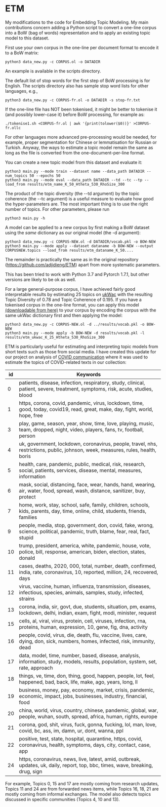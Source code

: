 # ETM

My modifications to the code for Embedding Topic Modeling.  My main contributions concern adding a Python script to convert a one-line corpus into a BoW (bag of words) representation and to apply an existing topic model to this dataset. 

First use your own corpus in the one-line per document format to encode it to a BoW matrix:
```
python3 data_new.py -c CORPUS.ol -o DATADIR
```

An example is available in the scripts directory.

The default list of stop words for the first step of BoW processing is for English. The scripts directory also has sample stop word lists for other languages, e.g.,
```
python3 data_new.py -c CORPUS-fr.ol -o DATADIR -s stop-fr.txt
```

If the one-line file has NOT been tokenised, it might be better to tokenise it (and possibly lower-case it) before BoW processing, for example as:
```
./tokenise1.sh <CORPUS-fr.ol | awk '{print(tolower($0))}' >CORPUS-fr.ollc 
```

For other languages more advanced pre-processing would be needed, for example, proper segmentation for Chinese or lemmatisation for Russian or Turkish.  Anyway, the ways to estimate a topic model remain the same as long as the file is converted from the one-document-per-line format.

You can create a new topic model from this dataset and evaluate it:
```
python3 main.py --mode train --dataset name --data_path DATADIR --num_topics 50 --epochs 50
python3 main.py --mode eval --data_path DATADIR --td --tc --tp --load_from results/etm_name_K_50_Htheta_530_RhoSize_300
```

The product of the topic diversity (the --td argument) by the topic coherence (the --tc argument) is a useful measure to evaluate how good the hyper-parameters are.  The most important thing is to use the right number of topics.  For other parameters, please run
```
python3 main.py -h
```

A model can be applied to a new corpus by first making a BoW dataset using the *same* dictionary as our original model (the -d argument):
```
python3 data_new.py -c CORPUS-NEW.ol -d DATADIR/vocab.pkl -o BOW-NEW
python3 main.py --mode apply --dataset dataname -b BOW-NEW --output CORPUSNEW.topics --load_from results/etm_dataname_K_50....
```

The remainder is practically the same as in the original repository (https://github.com/adjidieng/ETM) apart from more systematic parameters.

This has been tried to work with Python 3.7 and Pytorch 1.7.1, but other versions are likely to be ok as well.

For a large general-purpose corpus, I have achieved fairly good interpretable results by estimating 25 topics on [ukWac](https://wacky.sslmit.unibo.it/doku.php?id=corpora) with the resulting Topic Diversity of 0.78 and Topic Coherence of 0.195. If you have a tokenised corpus in the one-line format, you can apply this model [(downloadable from here)](http://corpus.leeds.ac.uk/serge/corpora/etm_ukwac_K_25_Htheta_530_RhoSize_300) to your corpus by encoding the corpus with the same ukWac dictionary first and then applying the model:
```
python3 data_new.py -c CORPUS-NEW.ol -d ../results/vocab.pkl -o BOW-NEW
python3 main.py --mode apply -b BOW-NEW -d results/vocab.pkl -l results/etm_ukwac_K_25_Htheta_530_RhoSize_300
```

ETM is particularly useful for estimating and interpreting topic models from short texts such as those from social media. I have created this update for our project on analysis of [COVID communication](http://corpus.leeds.ac.uk/serge/covid/) where it was used to estimate the topics of COVID-related texts in our collection:

| id | Keywords | 
|------|------------|
| 0 | patients, disease, infection, respiratory, study, clinical, patient, severe, treatment, symptoms, risk, acute, studies, blood |
| 1 | https, corona, covid, pandemic, virus, lockdown, time, good, today, covid19, read, great, make, day, fight, world, hope, free |
| 3 | play, game, season, year, show, time, love, playing, music, team, dropped, night, video, players, fans, tv, football, person |
| 4 | uk, government, lockdown, coronavirus, people, travel, nhs, restrictions, public, johnson, week, measures, rules, health, boris |
| 5 | health, care, pandemic, public, medical, risk, research, social, patients, services, disease, mental, measures, information |
| 6 | mask, social, distancing, face, wear, hands, hand, wearing, air, water, food, spread, wash, distance, sanitizer, buy, protect |
| 7 | home, work, stay, school, safe, family, children, schools, kids, parents, day, time, online, child, students, friends, families |
| 9 | people, media, stop, government, don, covid, fake, wrong, science, political, pandemic, truth, blame, fear, real, fact, stupid |
| 10 | trump, president, america, white, pandemic, house, vote, police, bill, response, american, biden, election, states, donald |
| 11 | cases, deaths, 2020, 000, total, number, death, confirmed, india, rate, coronavirus, 10, reported, million, 24, recovered, days |
| 12 | virus, vaccine, human, influenza, transmission, diseases, infectious, species, animals, samples, study, infected, strains |
| 13 | corona, india, sir, govt, due, students, situation, pm, exams, lockdown, delhi, indian, exam, fight, modi, minister, request |
| 15 | cells, al, viral, virus, protein, cell, viruses, infection, rna, proteins, human, expression, 10, gene, fig, dna, activity |
| 16 | people, covid, virus, die, death, flu, vaccine, lives, care, dying, don, sick, numbers, homes, infected, risk, immunity, dead |
| 17 | data, model, time, number, based, disease, analysis, information, study, models, results, population, system, set, rate, approach |
| 18 | things, ve, time, don, thing, good, happen, people, lot, feel, happened, bad, back, life, make, ago, years, long, ll |
| 19 | business, money, pay, economy, market, crisis, pandemic, economic, impact, jobs, businesses, industry, financial, food |
| 20 | china, world, virus, country, chinese, pandemic, global, war, people, wuhan, south, spread, africa, human, rights, europe |
| 21 | corona, god, shit, virus, fuck, gonna, fucking, lol, man, love, covid, bc, ass, im, damn, ur, dont, wanna, ppl |
| 22 | positive, test, state, hospital, quarantine, https, covid, coronavirus, health, symptoms, days, city, contact, case, app |
| 24 | https, coronavirus, news, live, latest, amid, outbreak, updates, uk, daily, report, top, bbc, times, wave, breaking, drug, sign |

For example, Topics 0, 15 and 17 are mostly coming from research updates, Topics 11 and 24 are from forwarded news items, while Topics 16, 18, 21 are mostly coming from informal exchanges.  The model also detects topics discussed in specific communities (Topics 4, 10 and 13).
